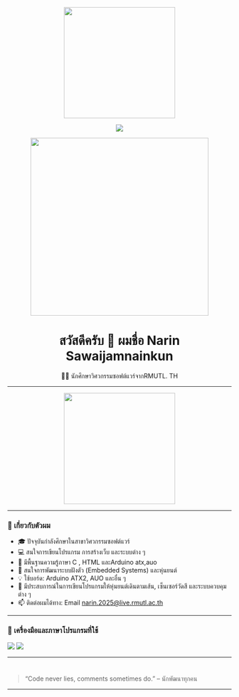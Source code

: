 <p align="center">
  <img src="https://media.giphy.com/media/TilmLMmWrRYYHjLfub/giphy.gif" width="250" />
</p>

<p align="center">
  <img src="https://readme-typing-svg.herokuapp.com?font=Orbitron&size=24&duration=3000&color=00FFFF&center=true&vCenter=true&width=450&lines=Welcome+to+My+Tech+Zone;Arduino+%26+HTML+Dev" />
</p>

<p align="center">
  <img src="https://media.giphy.com/media/QNFhOolVeCzPQ2Mx85/giphy.gif" width="400"/>
</p>
<h1 align="center">สวัสดีครับ 👋 ผมชื่อ Narin Sawaijamnainkun</h1>

<p align="center">
  👨‍🎓 นักศึกษาวิศวกรรมซอฟต์แวร์จากRMUTL. TH
</p>

---
<p align="center">
  <img src="https://media.giphy.com/media/YlSR3nqErsZ1e/giphy.gif" width="250" />
</p>

---

### 🚀 เกี่ยวกับตัวผม

- 🎓 ปัจจุบันกำลังศึกษาในสาขาวิศวกรรมซอฟต์แวร์  
- 💻 สนใจการเขียนโปรแกรม การสร้างเว็บ และระบบต่าง ๆ  
- 🌱 มีพื้นฐานความรู้ภาษา C , HTML และArduino atx,auo
- 🤖 สนใจการพัฒนาระบบฝังตัว (Embedded Systems) และหุ่นยนต์
- 💡 ใช้บอร์ด: Arduino ATX2, AUO และอื่น ๆ
- 📘 มีประสบการณ์ในการเขียนโปรแกรมให้หุ่นยนต์เดินตามเส้น, เซ็นเซอร์วัดสี และระบบควบคุมต่าง ๆ
- 📫 ติดต่อผมได้ทาง: Email narin.2025@live.rmutl.ac.th
---

### 🔧 เครื่องมือและภาษาโปรแกรมที่ใช้

<p>
  <img src="https://img.shields.io/badge/C-00599C?style=for-the-badge&logo=c&logoColor=white" />
  <img src="https://img.shields.io/badge/HTML5-E34F26?style=for-the-badge&logo=html5&logoColor=white" />
</p>

---

#
> “Code never lies, comments sometimes do.” – นักพัฒนาทุกคน

---
